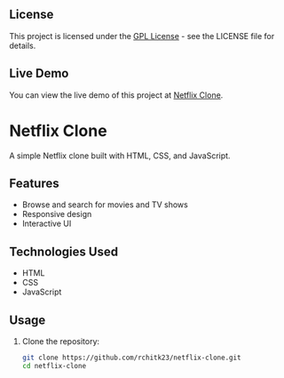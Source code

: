 ## License

This project is licensed under the [GPL License](./LICENSE) - see the LICENSE file for details.

## Live Demo

You can view the live demo of this project at [Netflix Clone](netflix-clone-eosin-tau.vercel.app
).

# Netflix Clone

A simple Netflix clone built with HTML, CSS, and JavaScript.

## Features

- Browse and search for movies and TV shows
- Responsive design
- Interactive UI

## Technologies Used

- HTML
- CSS
- JavaScript

## Usage

1. Clone the repository:

   ```sh
   git clone https://github.com/rchitk23/netflix-clone.git
   cd netflix-clone
